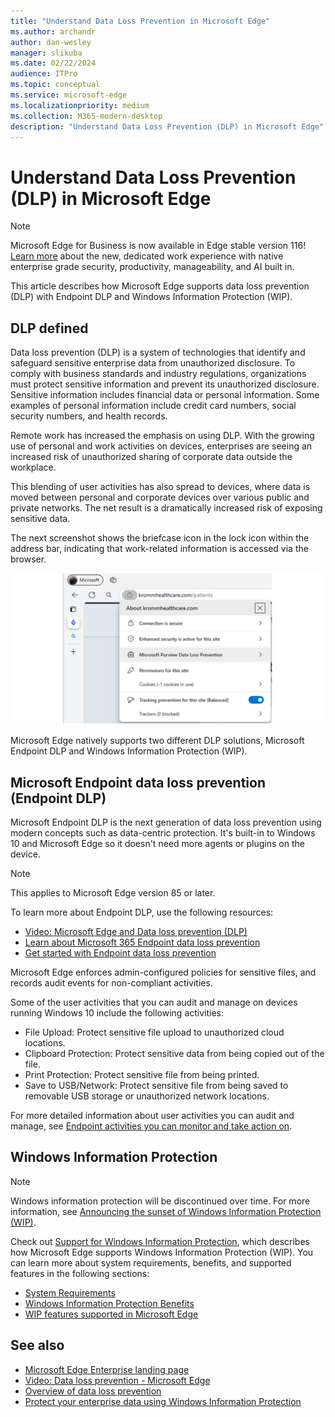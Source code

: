 ```yaml
---
title: "Understand Data Loss Prevention in Microsoft Edge"
ms.author: archandr
author: dan-wesley
manager: slikuba
ms.date: 02/22/2024
audience: ITPro
ms.topic: conceptual
ms.service: microsoft-edge
ms.localizationpriority: medium
ms.collection: M365-modern-desktop
description: "Understand Data Loss Prevention (DLP) in Microsoft Edge"
---
```


# Understand Data Loss Prevention (DLP) in Microsoft Edge

> [!NOTE]
> Microsoft Edge for Business is now available in Edge stable version 116! [Learn more](https://techcommunity.microsoft.com/t5/microsoft-edge-insider/microsoft-edge-for-business-faq/ba-p/3891837) about the new, dedicated work experience with native enterprise grade security, productivity, manageability, and AI built in.

This article describes how Microsoft Edge supports data loss prevention (DLP) with Endpoint DLP and Windows Information Protection (WIP).

## DLP defined

Data loss prevention (DLP) is a system of technologies that identify and safeguard sensitive enterprise data from unauthorized disclosure. To comply with business standards and industry regulations, organizations must protect sensitive information and prevent its unauthorized disclosure. Sensitive information includes financial data or personal information. Some examples of personal information include credit card numbers, social security numbers, and health records.

Remote work has increased the emphasis on using DLP. With the growing use of personal and work activities on devices, enterprises are seeing an increased risk of unauthorized sharing of corporate data outside the workplace.

This blending of user activities has also spread to devices, where data is moved between personal and corporate devices over various public and private networks. The net result is a dramatically increased risk of exposing sensitive data.

The next screenshot shows the briefcase icon in the lock icon within the address bar, indicating that work-related information is accessed via the browser.

 ![Indicator for sites marked as "work"](./media/microsoft-edge-security-dlp/microsoft-edge-dlp-notify.png)

Microsoft Edge natively supports two different DLP solutions, Microsoft Endpoint DLP and Windows Information Protection (WIP).

## Microsoft Endpoint data loss prevention (Endpoint DLP)

Microsoft Endpoint DLP is the next generation of data loss prevention using modern concepts such as data-centric protection. It's built-in to Windows 10 and Microsoft Edge so it doesn't need more agents or plugins on the device.

> [!NOTE]
> This applies to Microsoft Edge version 85 or later.

To learn more about Endpoint DLP, use the following resources:

- [Video: Microsoft Edge and Data loss prevention (DLP)](microsoft-edge-video-security-dlp.md)
- [Learn about Microsoft 365 Endpoint data loss prevention](/microsoft-365/compliance/endpoint-dlp-learn-about?preserve-view=true&view=o365-worldwide)
- [Get started with Endpoint data loss prevention](/microsoft-365/compliance/endpoint-dlp-getting-started?preserve-view=true&view=o365-worldwide)

Microsoft Edge enforces admin-configured policies for sensitive files, and records audit events for non-compliant activities.

Some of the user activities that you can audit and manage on devices running Windows 10 include the following activities:

- File Upload: Protect sensitive file upload to unauthorized cloud locations. <!-- The next 3 screenshots show a sequence where a user tries to drop a sensitive data file on to their local storage.-->
- Clipboard Protection: Protect sensitive data from being copied out of the file.
- Print Protection: Protect sensitive file from being printed.
- Save to USB/Network: Protect sensitive file from being saved to removable USB storage or unauthorized network locations.

For more detailed information about user activities you can audit and manage, see [Endpoint activities you can monitor and take action on](/microsoft-365/compliance/endpoint-dlp-learn-about?preserve-view=true&view=o365-worldwide#endpoint-activities-you-can-monitor-and-take-action-on).

## Windows Information Protection

> [!NOTE]
> Windows information protection will be discontinued over time. For more information, see [Announcing the sunset of Windows Information Protection (WIP)](https://techcommunity.microsoft.com/t5/windows-it-pro-blog/announcing-the-sunset-of-windows-information-protection-wip/ba-p/3579282).

Check out [Support for Windows Information Protection](./microsoft-edge-security-windows-information-protection.md), which describes how Microsoft Edge supports Windows Information Protection (WIP). You can learn more about system requirements, benefits, and supported features in the following sections:

- [System Requirements](./microsoft-edge-security-windows-information-protection.md#system-requirements)
- [Windows Information Protection Benefits](./microsoft-edge-security-windows-information-protection.md#windows-information-protection-benefits)
- [WIP features supported in Microsoft Edge](./microsoft-edge-security-windows-information-protection.md#wip-features-supported-in-microsoft-edge)

## See also

- [Microsoft Edge Enterprise landing page](https://aka.ms/EdgeEnterprise)
- [Video: Data loss prevention - Microsoft Edge](https://www.youtube.com/watch?v=dLD04U9eTqg)
- [Overview of data loss prevention](/microsoft-365/compliance/data-loss-prevention-policies?preserve-view=true&view=o365-worldwide)
- [Protect your enterprise data using Windows Information Protection](/windows/security/information-protection/windows-information-protection/protect-enterprise-data-using-wip)